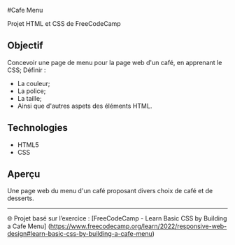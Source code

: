 #Cafe Menu

Projet HTML et CSS de FreeCodeCamp

## Objectif 
Concevoir une page de menu pour la page web d'un café, en apprenant le CSS;
Définir :
- La couleur;
- La police;
- La taille;
- Ainsi que d'autres aspets des éléments HTML.

## Technologies 
- HTML5
- CSS

## Aperçu
Une page web du menu d'un café proposant divers choix de café et de desserts.

---
🌐 Projet basé sur l’exercice : [FreeCodeCamp - Learn Basic CSS by Building a Cafe Menu] (https://www.freecodecamp.org/learn/2022/responsive-web-design#learn-basic-css-by-building-a-cafe-menu)
